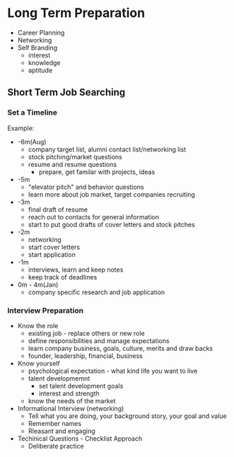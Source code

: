 # Long Term Preparation

* Career Planning
* Networking
* Self Branding
  * interest
  * knowledge
  * aptitude

## Short Term Job Searching

### Set a Timeline

Example:

* -6m\(Aug\)
  * company target list, alumni contact list/networking list
  * stock pitching/market questions
  * resume and resume questions
    * prepare, get familar with projects, ideas
* -5m
  * "elevator pitch" and behavior questions
  * learn more about job market, target companies recruiting
* -3m
  * final draft of resume
  * reach out to contacts for general information
  * start to put good drafts of cover letters and stock pitches
* -2m
  * networking
  * start cover letters
  * start application
* -1m
  * interviews, learn and keep notes
  * keep track of deadlines
* 0m - 4m\(Jan\)
  * company specific research and job application

### Interview Preparation

* Know the role
  * existing job - replace others or new role
  * define responsibilities and manage expectations
  * learn company business, goals, culture, merits and draw backs
  * founder, leadership, financial, business
* Know yourself
  * psychological expectation - what kind life you want to live
  * talent developmemnt
    * set talent development goals
    * interest and strength
  * know the needs of the market
* Informational Interview \(networking\)
  * Tell what you are doing, your background story, your goal and value
  * Remember names
  * Rleasant and engaging
* Techinical Questions - Checklist Approach
  * Deliberate practice